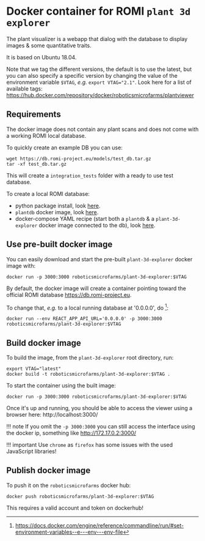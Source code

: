 Docker container for ROMI `plant 3d explorer`
=====================================

The plant visualizer is a webapp that dialog with the database to display images & some quantitative traits.

It is based on Ubuntu 18.04.

Note that we tag the different versions, the default is to use the latest, but you can also specify a specific version by changing the value of the environment variable `$VTAG`, *e.g.* `export VTAG="2.1"`.
Look here for a list of available tags: https://hub.docker.com/repository/docker/roboticsmicrofarms/plantviewer


## Requirements

The docker image does not contain any plant scans and does not come with a working ROMI local database.

To quickly create an example DB you can use:

```shell
wget https://db.romi-project.eu/models/test_db.tar.gz
tar -xf test_db.tar.gz
```

This will create a `integration_tests` folder with a ready to use test database.

To create a local ROMI database:

* python package install, look [here](../install/plantdb_setup.md).
* `plantdb` docker image, look [here](plantdb_docker.md).
* docker-compose YAML recipe (start both a `plantdb` & a `plant-3d-explorer` docker image connected to the db), look [here](docker_compose.md).

## Use pre-built docker image

You can easily download and start the pre-built `plant-3d-explorer` docker image with:

```shell
docker run -p 3000:3000 roboticsmicrofarms/plant-3d-explorer:$VTAG
```

By default, the docker image will create a container pointing toward the official ROMI database https://db.romi-project.eu.

To change that, _e.g._ to a local running database at '0.0.0.0', do [^1]:

```shell
docker run --env REACT_APP_API_URL='0.0.0.0' -p 3000:3000 roboticsmicrofarms/plant-3d-explorer:$VTAG
```

[^1]: https://docs.docker.com/engine/reference/commandline/run/#set-environment-variables--e---env---env-file

## Build docker image

To build the image, from the `plant-3d-explorer` root directory, run:

```shell
export VTAG="latest"
docker build -t roboticsmicrofarms/plant-3d-explorer:$VTAG .
```

To start the container using the built image:

```shell
docker run -p 3000:3000 roboticsmicrofarms/plant-3d-explorer:$VTAG
```

Once it's up and running, you should be able to access the viewer using a browser here: http://localhost:3000/

!!! note
    If you omit the `-p 3000:3000` you can still access the interface using the docker ip, something like http://172.17.0.2:3000/

!!! important
    Use `chrome` as `firefox` has some issues with the used JavaScript libraries!

## Publish docker image

To push it on the `roboticsmicrofarms` docker hub:

```shell
docker push roboticsmicrofarms/plant-3d-explorer:$VTAG
```

This requires a valid account and token on dockerhub!
